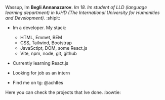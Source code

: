 Wassup, Im **Begli Annanazarov**. _Im 18. Im student of LLD (language learning department) in IUHD (The International University for Humanities and Development)._ :shipit:
- Im a developer. My stack:
  - HTML, Emmet, BEM
  - CSS, Tailwind, Bootstrap
  - JavaSctipt, DOM, some React.js
  - Vite, npm, node, git, github
- Currently learning React.js
- Looking for job as an intern

- Find me on tg: @achIIes
 
Here you can check the projects that Ive done. :bowtie:

